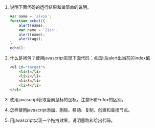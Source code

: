 1. 说明下面代码的运行结果和做简单的说明。

    ```javascript
    var name = 'alvin';
    function echo(){
        alert(name);
        var name = '21cn';
        alert(name);
        alert(age);
    }
    echo();
    ```

2. 什么是闭包？使用javascript实现下面代码：点击li后alert出当前的index值

    ```html
    <ul id="target">
        <li>1</li>
        <li>2</li>
        <li>3</li>
        <li>4</li>
    </ul>
    ```

3. 使用javascript获取当前鼠标的坐标。注意IE和Frifox的区别。

4. 怎样使用javascript添加、删除、移动、复制、创建和查找节点。

5. 用javascript实现一个拖拽效果，说明思路和给出代码。